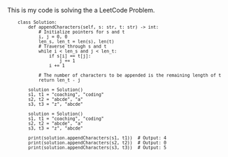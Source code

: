 This is my code is solving the a LeetCode Problem.

<sub>

        class Solution:
            def appendCharacters(self, s: str, t: str) -> int:
                # Initialize pointers for s and t
                i, j = 0, 0
                len_s, len_t = len(s), len(t)
                # Traverse through s and t
                while i < len_s and j < len_t:
                    if s[i] == t[j]:
                        j += 1
                    i += 1
        
                # The number of characters to be appended is the remaining length of t
                return len_t - j

            solution = Solution()
            s1, t1 = "coaching", "coding"
            s2, t2 = "abcde", "a"
            s3, t3 = "z", "abcde"

            solution = Solution()
            s1, t1 = "coaching", "coding"
            s2, t2 = "abcde", "a"
            s3, t3 = "z", "abcde"

            print(solution.appendCharacters(s1, t1))  # Output: 4
            print(solution.appendCharacters(s2, t2))  # Output: 0
            print(solution.appendCharacters(s3, t3))  # Output: 5
</sub>
